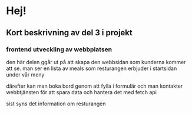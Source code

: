 # Hej!
## Kort beskrivning av del 3 i projekt 
### frontend utveckling av webbplatsen 

den här delen ggår ut på att skapa den webbsidan som kunderna kommer att se. man ser en lista av meals som resturangen erbjuder i startsidan under vår meny 

därefter kan man boka bord genom att fylla i formulär och man kontakter webbtjänsten för att spara data och hantera det med fetch api

sist syns det information om resturangen 
